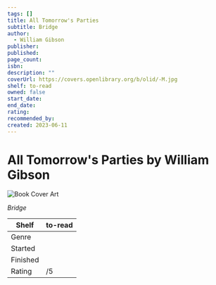 ```yaml
---
tags: []
title: All Tomorrow's Parties
subtitle: Bridge
author:
  - William Gibson
publisher: 
published: 
page_count: 
isbn: 
description: ""
coverUrl: https://covers.openlibrary.org/b/olid/-M.jpg
shelf: to-read
owned: false
start_date: 
end_date: 
rating: 
recommended_by: 
created: 2023-06-11
---
```


# All Tomorrow's Parties by William Gibson

![Book Cover Art](https://covers.openlibrary.org/b/olid/-M.jpg)

_Bridge_

| Shelf | to-read |
| --- | --- |
| Genre |  |
| Started |  |
| Finished |  |
| Rating | /5 |

